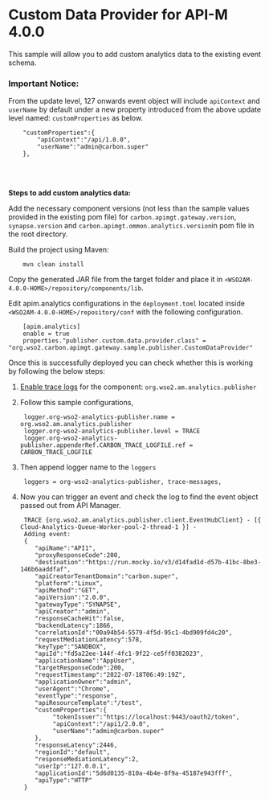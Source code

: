 # Custom Data Provider for API-M 4.0.0

This sample will allow you to add custom analytics data to the existing event schema.

### Important Notice:
From the update level, 127 onwards event object will include `apiContext` and `userName` by default under a new property introduced from the above update level named: `customProperties` as below.

        "customProperties":{
            "apiContext":"/api/1.0.0",
            "userName":"admin@carbon.super"
        },
<br>
<br>

__Steps to add custom analytics data:__

Add the necessary component versions (not less than the sample values provided in the existing pom file) for `carbon.apimgt.gateway.version`, `synapse.version` and `carbon.apimgt.ommon.analytics.version`in pom file in the root directory.

Build the project using Maven:

        mvn clean install


Copy the generated JAR file from the target folder and place it in `<WSO2AM-4.0.0-HOME>/repository/components/lib`.

Edit apim.analytics configurations in the `deployment.toml` located inside `<WSO2AM-4.0.0-HOME>/repository/conf` with the
following configuration.

        [apim.analytics]
        enable = true
        properties."publisher.custom.data.provider.class" = "org.wso2.carbon.apimgt.gateway.sample.publisher.CustomDataProvider"



Once this is successfully deployed you can check whether this is working by following the below steps:
1. [Enable trace logs](https://apim.docs.wso2.com/en/4.0.0/administer/logging-and-monitoring/logging/configuring-logging/#enabling-logs-for-a-component) for the component: `org.wso2.am.analytics.publisher`
1. Follow this sample configurations,

        logger.org-wso2-analytics-publisher.name = org.wso2.am.analytics.publisher
        logger.org-wso2-analytics-publisher.level = TRACE
        logger.org-wso2-analytics-publisher.appenderRef.CARBON_TRACE_LOGFILE.ref = CARBON_TRACE_LOGFILE
   
1. Then append logger name to the `loggers`

        loggers = org-wso2-analytics-publisher, trace-messages, 
   
1. Now you can trigger an event and check the log to find the event object passed out from API Manager.

        TRACE {org.wso2.am.analytics.publisher.client.EventHubClient} - [{ Cloud-Analytics-Queue-Worker-pool-2-thread-1 }] - 
        Adding event: 
        {
           "apiName":"API1",
           "proxyResponseCode":200,
           "destination":"https://run.mocky.io/v3/d14fad1d-d57b-41bc-8be3-146b6aaddfaf",
           "apiCreatorTenantDomain":"carbon.super",
           "platform":"Linux",
           "apiMethod":"GET",
           "apiVersion":"2.0.0",
           "gatewayType":"SYNAPSE",
           "apiCreator":"admin",
           "responseCacheHit":false,
           "backendLatency":1866,
           "correlationId":"00a94b54-5579-4f5d-95c1-4bd909fd4c20",
           "requestMediationLatency":578,
           "keyType":"SANDBOX",
           "apiId":"fd5a22ee-144f-4fc1-9f22-ce5ff0382023",
           "applicationName":"AppUser",
           "targetResponseCode":200,
           "requestTimestamp":"2022-07-18T06:49:19Z",
           "applicationOwner":"admin",
           "userAgent":"Chrome",
           "eventType":"response",
           "apiResourceTemplate":"/test",
           "customProperties":{
                "tokenIssuer":"https://localhost:9443/oauth2/token",
                "apiContext":"/api1/2.0.0",
                "userName":"admin@carbon.super"
           },
           "responseLatency":2446,
           "regionId":"default",
           "responseMediationLatency":2,
           "userIp":"127.0.0.1",
           "applicationId":"5d6d0135-810a-4b4e-8f9a-45187e943fff",
           "apiType":"HTTP"
        }



